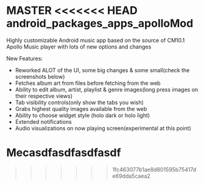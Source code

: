 MASTER
<<<<<<< HEAD
android_packages_apps_apolloMod
===============================

Highly customizable Android music app based on the source of CM10.1 Apollo Music player with lots of new options and changes

New Features:
- Reworked ALOT of the UI, some big changes & some small(check the screenshots below)
- Fetches album art from files before fetching from the web
- Ability to edit album, artist, playlist & genre images(long press images on their respective views)
- Tab visibility controls(only show the tabs you wish)
- Grabs highest quality images available from the web
- Ability to choose widget style (holo dark or holo light)
- Extended notifications
- Audio visualizations on now playing screen(experimental at this point)

Mecasdfasdfasdfasdf
=================
>>>>>>> 1fc463077b1ae8d801595b75417de69dda5caea2
